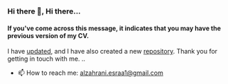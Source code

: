 ### Hi there 👋, Hi there...
#### If you've come across this message, it indicates that you may have the previous version of my CV.
I have [updated](https://drive.google.com/file/d/14dJBVdgnGTDHmeM1EDGwpCpJxG-C6TnZ/view?usp=share_link), and I have also created a new [repository](https://github.com/EsraaAlzahrani).
Thank you for getting in touch with me.
..
- 📫 How to reach me: alzahrani.esraa1@gmail.com

